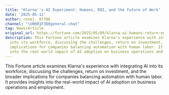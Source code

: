 ```yaml
---
title: 'Klarna''s AI Experiment: Humans, ROI, and the Future of Work'
date: '2025-05-12'
author: renej._07786
channel: "\U0001F3D8general-chat"
tag: News/Article
original_url: https://fortune.com/2025/05/09/klarna-ai-humans-return-on-investment/
description: This Fortune article examines Klarna's experience with integrating AI
  into its workforce, discussing the challenges, return on investment, and the broader
  implications for companies balancing automation with human labor. It provides insights
  into the real-world impact of AI adoption on business operations and employment.
---
```


This Fortune article examines Klarna's experience with integrating AI into its workforce, discussing the challenges, return on investment, and the broader implications for companies balancing automation with human labor. It provides insights into the real-world impact of AI adoption on business operations and employment.